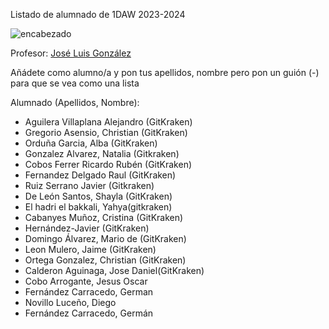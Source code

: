 Listado de alumnado de 1DAW 2023-2024

![encabezado](https://www.shiksha.com/online-courses/articles/wp-content/uploads/sites/11/2021/12/Programming-vs-Web-Development.jpg.webp)

Profesor: [José Luis González](./GonzalezSanchezJoseLuis.txt)

Añádete como alumno/a y pon tus apellidos, nombre pero pon un guión (-) para que se vea como una lista

Alumnado (Apellidos, Nombre): 
- Aguilera Villaplana Alejandro (GitKraken)
- Gregorio Asensio, Christian (GitKraken)
- Orduña Garcia, Alba (GitKraken)
- Gonzalez Alvarez, Natalia (Gitkraken)
- Cobos Ferrer Ricardo Rubén (GitKraken)
- Fernandez Delgado Raul (GitKraken)
- Ruiz Serrano Javier (Gitkraken)
- De León Santos, Shayla (GitKraken)
- El hadri el bakkali, Yahya(gitkraken)
- Cabanyes Muñoz, Cristina (GitKraken)
- Hernández-Javier (GitKraken)
- Domingo Álvarez, Mario de (GitKraken)
- Leon Mulero, Jaime (GitKraken)
- Ortega Gonzalez, Christian (GitKraken)
- Calderon Aguinaga, Jose Daniel(GitKraken)
- Cobo Arrogante, Jesus Oscar
- Fernández Carracedo, German
- Novillo Luceño, Diego
- Fernández Carracedo, Germán